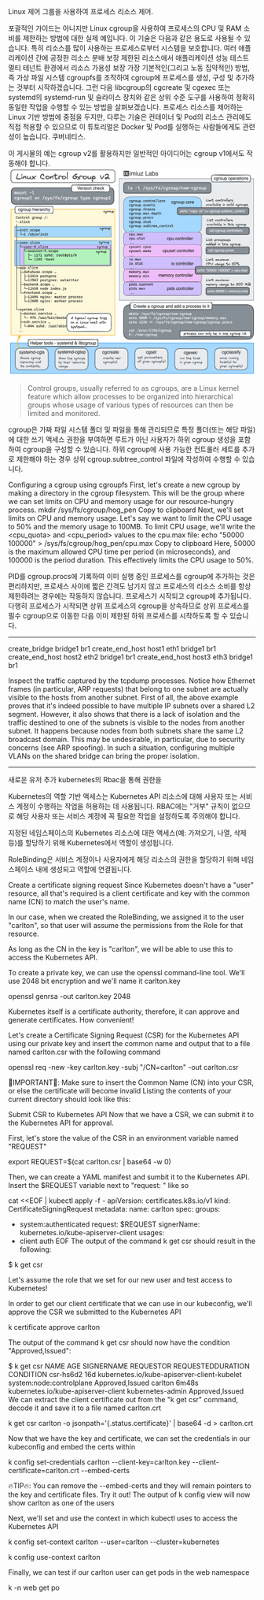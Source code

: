 Linux 제어 그룹을 사용하여 프로세스 리소스 제어.

포괄적인 가이드는 아니지만 Linux cgroup을 사용하여 프로세스의 CPU 및 RAM 소비를 제한하는 방법에 대한 실제 예입니다. 이 기술은 다음과 같은 용도로 사용될 수 있습니다.
특히 리소스를 많이 사용하는 프로세스로부터 시스템을 보호합니다.
여러 애플리케이션 간에 공정한 리소스 분배 보장
제한된 리소스에서 애플리케이션 성능 테스트
멀티 테넌트 환경에서 리소스 가용성 보장
가장 기본적인(그리고 노동 집약적인) 방법, 즉 가상 파일 시스템 cgroupfs를 조작하여 cgroup에 프로세스를 생성, 구성 및 추가하는 것부터 시작하겠습니다. 그런 다음 libcgroup의 cgcreate 및 cgexec 또는 systemd의 systemd-run 및 슬라이스 장치와 같은 상위 수준 도구를 사용하여 정확히 동일한 작업을 수행할 수 있는 방법을 살펴보겠습니다.
프로세스 리소스를 제어하는 ​​Linux 기반 방법에 중점을 두지만, 다루는 기술은 컨테이너 및 Pod의 리소스 관리에도 직접 적용할 수 있으므로 이 튜토리얼은 Docker 및 Pod를 실행하는 사람들에게도 관련성이 높습니다. 쿠버네티스.

이 게시물의 예는 cgroup v2를 활용하지만 일반적인 아이디어는 cgroup v1에서도 작동해야 합니다.
![alt text](image-1.png)

> Control groups, usually referred to as cgroups, are a Linux
> kernel feature which allow processes to be organized into
> hierarchical groups whose usage of various types of resources can
> then be limited and monitored.

cgroup은 가짜 파일 시스템 폴더 및 파일을 통해 관리되므로 특정 폴더(또는 해당 파일)에 대한 쓰기 액세스 권한을 부여하면 루트가 아닌 사용자가 하위 cgroup 생성을 포함하여 cgroup을 구성할 수 있습니다. 하위 cgroup에 사용 가능한 컨트롤러 세트를 추가로 제한해야 하는 경우 상위 cgroup.subtree_control 파일에 작성하여 수행할 수 있습니다.

Configuring a cgroup using cgroupfs
First, let's create a new cgroup by making a directory in the cgroup filesystem. This will be the group where we can set limits on CPU and memory usage for our resource-hungry process.
mkdir /sys/fs/cgroup/hog_pen
Copy to clipboard
Next, we'll set limits on CPU and memory usage. Let's say we want to limit the CPU usage to 50% and the memory usage to 100MB.
To limit CPU usage, we'll write the <cpu_quota> and <cpu_period> values to the cpu.max file:
echo "50000 100000" > /sys/fs/cgroup/hog_pen/cpu.max
Copy to clipboard
Here, 50000 is the maximum allowed CPU time per period (in microseconds), and 100000 is the period duration. This effectively limits the CPU usage to 50%.

PID를 cgroup.procs에 기록하여 이미 실행 중인 프로세스를 cgroup에 추가하는 것은 편리하지만, 프로세스 사이에 짧은 간격도 남기지 않고 프로세스의 리소스 소비를 항상 제한하려는 경우에는 작동하지 않습니다. 프로세스가 시작되고 cgroup에 추가됩니다.
다행히 프로세스가 시작되면 상위 프로세스의 cgroup을 상속하므로 상위 프로세스를 필수 cgroup으로 이동한 다음 이미 제한된 하위 프로세스를 시작하도록 할 수 있습니다.

---

create_bridge bridge1 br1
create_end_host host1 eth1 bridge1 br1
create_end_host host2 eth2 bridge1 br1
create_end_host host3 eth3 bridge1 br1

Inspect the traffic captured by the tcpdump processes. Notice how Ethernet frames (in particular, ARP requests) that belong to one subnet are actually visible to the hosts from another subnet.
First of all, the above example proves that it's indeed possible to have multiple IP subnets over a shared L2 segment. However, it also shows that there is a lack of isolation and the traffic destined to one of the subnets is visible to the nodes from another subnet. It happens because nodes from both subnets share the same L2 broadcast domain. This may be undesirable, in particular, due to security concerns (see ARP spoofing). In such a situation, configuring multiple VLANs on the shared bridge can bring the proper isolation.

---

새로운 유저 추가 kubernetes의 Rbac을 통해 권한을

Kubernetes의 역할 기반 액세스는 Kubernetes API 리소스에 대해 사용자 또는 서비스 계정이 수행하는 작업을 허용하는 데 사용됩니다. RBAC에는 "거부" 규칙이 없으므로 해당 사용자 또는 서비스 계정에 꼭 필요한 작업을 설정하도록 주의해야 합니다.

지정된 네임스페이스의 Kubernetes 리소스에 대한 액세스(예: 가져오기, 나열, 삭제 등)를 할당하기 위해 Kubernetes에서 역할이 생성됩니다.

RoleBinding은 서비스 계정이나 사용자에게 해당 리소스의 권한을 할당하기 위해 네임스페이스 내에 생성되고 역할에 연결됩니다.

Create a certificate signing request
Since Kubernetes doesn't have a "user" resource, all that's required is a client certificate and key with the common name (CN) to match the user's name.

In our case, when we created the RoleBinding, we assigned it to the user "carlton", so that user will assume the permissions from the Role for that resource.

As long as the CN in the key is "carlton", we will be able to use this to access the Kubernetes API.

To create a private key, we can use the openssl command-line tool. We'll use 2048 bit encryption and we'll name it carlton.key

openssl genrsa -out carlton.key 2048

Kubernetes itself is a certificate authority, therefore, it can approve and generate certificates. How convenient!

Let's create a Certificate Signing Request (CSR) for the Kubernetes API using our private key and insert the common name and output that to a file named carlton.csr with the following command

openssl req -new -key carlton.key -subj "/CN=carlton" -out carlton.csr

🛑IMPORTANT🛑: Make sure to insert the Common Name (CN) into your CSR, or else the certificate will become invalid
Listing the contents of your current directory should look like this:

Submit CSR to Kubernetes API
Now that we have a CSR, we can submit it to the Kubernetes API for approval.

First, let's store the value of the CSR in an environment variable named "REQUEST"

export REQUEST=$(cat carlton.csr | base64 -w 0)

Then, we can create a YAML manifest and sumbit it to the Kubernetes API. Insert the $REQUEST variable next to "request: " like so

cat <<EOF | kubectl apply -f -
apiVersion: certificates.k8s.io/v1
kind: CertificateSigningRequest
metadata:
name: carlton
spec:
groups:

- system:authenticated
  request: $REQUEST
  signerName: kubernetes.io/kube-apiserver-client
  usages:
- client auth
  EOF
  The output of the command k get csr should result in the following:

$ k get csr

Let's assume the role that we set for our new user and test access to Kubernetes!

In order to get our client certificate that we can use in our kubeconfig, we'll approve the CSR we submitted to the Kubernetes API

k certificate approve carlton

The output of the command k get csr should now have the condition "Approved,Issued":

$ k get csr
NAME AGE SIGNERNAME REQUESTOR REQUESTEDDURATION CONDITION
csr-hs6d2 16d kubernetes.io/kube-apiserver-client-kubelet system:node:controlplane <none> Approved,Issued
carlton 6m48s kubernetes.io/kube-apiserver-client kubernetes-admin <none> Approved,Issued
We can extract the client certificate out from the "k get csr" command, decode it and save it to a file named carlton.crt

k get csr carlton -o jsonpath='{.status.certificate}' | base64 -d > carlton.crt

Now that we have the key and certificate, we can set the credentials in our kubeconfig and embed the certs within

k config set-credentials carlton --client-key=carlton.key --client-certificate=carlton.crt --embed-certs

🔥TIP🔥: You can remove the --embed-certs and they will remain pointers to the key and certificate files. Try it out!
The output of k config view will now show carlton as one of the users

Next, we'll set and use the context in which kubectl uses to access the Kubernetes API

k config set-context carlton --user=carlton --cluster=kubernetes

k config use-context carlton

Finally, we can test if our carlton user can get pods in the web namespace

k -n web get po
